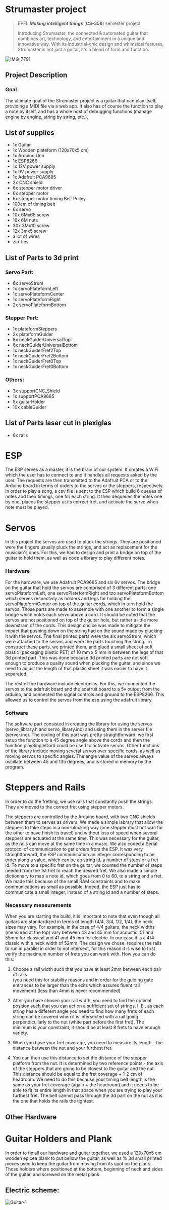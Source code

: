 # Strumaster project

> EPFL ***Making intelligent things*** (**CS-358**) semester project
> 
> Introducing Strumaster, the connected & automated guitar that combines
> art, technology, and entertainment in a unique and innovative way.
> With its industrial-chic design and whimsical features, Strumaster is
> not just a guitar, it's a blend of form and function.

![IMG_7791](https://github.com/pmdlt/Strumaster/assets/75203799/07d37fa8-9f1d-486d-a900-db46ce40494b)

## Project Description
### Goal
The ultimate goal of the Strumaster project is a guitar that can play itself, providing a MIDI file via a web app. It also has of course the function to play a note by itself, and has a whole host of debugging functions (manage engine by engine, string by string, etc.).

## List of supplies
- 1x Guitar
- 1x Wooden plateform (120x70x5 cm)
- 1x Arduino Uno
- 1x ESP8266
- 1x 12V power supply
- 1x 9V power supply
- 1x Adafruit PCA9685
- 2x CNC shield
- 6x stepper motor driver
- 6x stepper motor
- 6x stepper motor timing Belt Pulley
- 100cm of timing belt
- 6x servo
- 10x 6Mx65 screw
- 16x 6M nuts
- 30x 3Mx10 screw
- 12x 3mx5 screw
- a lot of wires
- zip-ties


## List of Parts to 3d print

### Servo Part:
- 6x servoStrum
- 1x servoPlateformLeft
- 1x servoPlateformCenter
- 1x servoPlateformRight
- 2x servoPlateformBottom

### Stepper Part:
- 1x plateformSteppers
- 2x plateformGuider
- 6x neckGuiderUniversalTop
- 6x neckGuiderUniversalBottom
- 1x neckGuiderFret2Top
- 1x neckGuiderFret2Bottom
- 1x neckGuiderFret0Top
- 1x neckGuiderFret0Bottom

### Others:
- 3x supportCNC_Shield
- 1x supportPCA9685
- 5x guitarHolder
- 10x cableGuider

## List of Parts laser cut in plexiglas 
- 6x rails

# ESP
The ESP serves as a master, it is the brain of our system. It creates a WiFi which the user has to connect to and it handles all requests asked by the user. The requests are then transmitted to the Adafruit PCA or to the Arduino board in terms of orders to the servos or the steppers, respectively. In order to play a song, a csv file is sent to the ESP which build 6 queues of notes and their timings, one for each string. It then dequeues the notes one by one, places the stepper at its correct fret, and activate the servo when note must be played.

# Servos
In this project the servos are used to pluck the strings. They are positioned were the fingers usually pluck the strings, and act as replacement for the musician's ones. For this, we had to design and print a bridge on top of the guitar to hold them, as well as code a library to play different notes. 

### Hardware
For the hardware, we use Adafruit PCA9685 and six 6v servos. The bridge on the guitar that hold the servos are comprised of 3 different parts: one servoPlateformLeft, one servoPlateformRight and tzo servoPlateformBottom which serves respectivly as holders and legs for holding the servoPlateformCenter on top of the guitar cords, which in turn hold the servos. Those parts are made to assemble with one another to form a single bridge which holds each servo above a cord. It should be noted that the servos are not positioned on top of the guitar hole, but rather a little more downstram of the cords. This design choice was made to mitigate the impact that pushing down on the string had on the sound made by plucking it with the servos. The final printed parts were the six servoStrum, which were attached to the servos and were the parts touching the string. To construct these parts, we printed them, and glued a small sheet of soft plastic (packaging plastic PET) of 10 mm x 5 mm in between the legs of that 3d printed part. This was done because 3d printed parts are not soft enough to produce a quality sound when plucking the guitar, and since we need to adjust the length of that plastic sheet it was easier to have it separated.

The rest of the hardware include electronics. For this, we connected the servos to the adafruit board and the adafruit board to a 5v output from the arduino, and connected the signal controls and ground to the ESP8266. This allowed us to control the servos from the esp using the adafruit library.

### Software
The software part consisted in creating the library for using the servos (servo_library.h and servo_library.ino) and using them in the server file (server.ino). The coding of this part was pretty straightforward: we first setup the function to a 45 degree angle above the cords and then the function playSingleCord could be used to activate servos. Other functions of the library include moving several servos over specific cords, as well as moving servos to specific angles. The angle value of the servos always oscillate between 45 and 135 degrees, and is stored in memory by the program. 

# Steppers and Rails
In order to do the fretting, we use rails that constantly push the strings. They are moved to the correct fret using stepper motors.

The steppers are controlled by the Arduino board, with two CNC shields between them to serves as drivers. We made a simple labrary that allow the steppers to take steps in a non-blocking way (one stepper must not wait for the other to have finish its travel) and without loss of speed when several steppers are actuated at the same time. This was necessary for the guitar, as the rails can move at the same time in a music.
We also coded a Serial protocol of communication to get orders from the ESP. It was very straightforward, the ESP communication an integer corresponding to an order along a value, which can be an string id, a number of steps or a fret id. To move to a specific fret on the guitar, we counted the number of steps needed from the 1st fret to reach the desired fret.
We also made a simple dictionnary to map a note id, which goes from 0 to 60, to a string and a fret. We made this because of the small RAM constraints and to make communications as small as possible. Indeed, the ESP just has to communicate a small integer, instead of a string id and a number of steps.

### Necessary measurements

When you are starting the build, it is important to note that even though all guitars are standardized in terms of length (4/4, 3/4, 1/2, 1/4), the neck sizes may vary.
For example, in the case of 4/4 guitars, the neck widths (measured at the top) vary between 43 and 45 mm for acoustic, 51 and 55mm for classical and 41 and 45 mm for electric. In our case it is a 4/4 classic with a neck width of 52mm. The design we chose, requires the rails to run in parallel in order to not intersect, for this reason it is wise to first verify the maximum number of frets you can work with. How you can do this:

 1. Choose a rail width such that you have at least 2mm between each pair of rails   						
 (you need this for stability reasons and in order for the guiding gate entrances to be larger than the exits which assures fluent rail movement) [less than 4mm is never recommended]
 
 2. After you have chosen your rail width, you need to find the optimal position such that you can act on a sufficient set of strings. I. E., as each string has a different angle you need to find how many frets of each string can be covered when it is intersected with a rail going perpendicullarly to the nut (white part before the first fret). The minimum is your constraint, it should be at least 8 frets to have enough variety.
 3. When you have your fret coverage, you need to measure its length - the distance between the nut and your furthest fret.
 4. You can then use this distance to set the distance of the stepper platform from the nut. It is determined by two reference points - the axis of the steppers that are going to be closest to the guitar and the nut. This distance should be equal to the fret coverage + 1-2 cm of headroom. We need to do this because your timing belt length is the same as your fret coverage (again + the headroom) and it needs to be able to fit its entire length in that space when you are trying to play your furthest fret. The belt cannot pass through the 3d part on the nut as it is the one that holds the rails the tightest.


## Other Hardware

# Guitar Holders and Plank
In order to fix all our hardware and guitar together, we used a 120x70x5 cm wooden epicea plank to put bellow the guitar, as well as % 3d small printed pieces used to keep the guitar from moving from its spot on the plank. Those holders where positioned at the bottem, beginning of neck and sides of the guitar, and screwed on the metal plank.


## Electric scheme:

![Guitar-1](https://github.com/pmdlt/Strumaster/assets/75203799/e787df2d-8602-4178-9e4d-8367f0e22c98)








